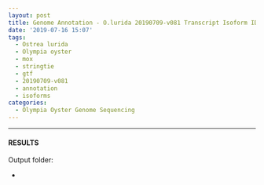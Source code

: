 ```yaml
---
layout: post
title: Genome Annotation - O.lurida 20190709-v081 Transcript Isoform ID with Stringtie on Mox
date: '2019-07-16 15:07'
tags: 
  - Ostrea lurida
  - Olympia oyster
  - mox
  - stringtie
  - gtf
  - 20190709-v081
  - annotation
  - isoforms
categories: 
  - Olympia Oyster Genome Sequencing
---
```




---

#### RESULTS

Output folder:

- []()

